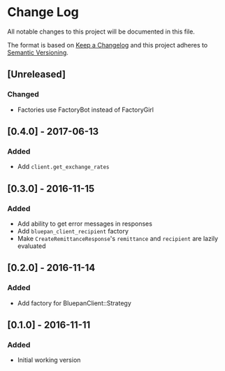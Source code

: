 # Change Log
All notable changes to this project will be documented in this file.

The format is based on [Keep a Changelog](http://keepachangelog.com/)
and this project adheres to [Semantic Versioning](http://semver.org/).

## [Unreleased]
### Changed
- Factories use FactoryBot instead of FactoryGirl

## [0.4.0] - 2017-06-13
### Added
- Add `client.get_exchange_rates`

## [0.3.0] - 2016-11-15
### Added
- Add ability to get error messages in responses
- Add `bluepan_client_recipient` factory
- Make `CreateRemittanceResponse`'s `remittance` and `recipient` are lazily evaluated

## [0.2.0] - 2016-11-14
### Added
- Add factory for BluepanClient::Strategy

## [0.1.0] - 2016-11-11
### Added
- Initial working version
